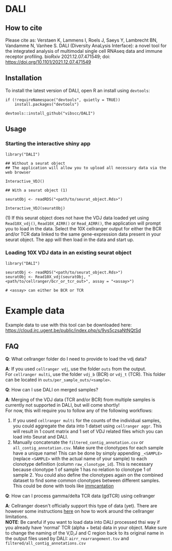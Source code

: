 # DALI

## How to cite

Please cite as: Verstaen K, Lammens I, Roels J, Saeys Y, Lambrecht BN, Vandamme N, Vanhee S. DALI (Diversity AnaLysis Interface): a novel tool for the integrated analysis of multimodal single cell RNAseq data and immune receptor profiling. bioRxiv 2021.12.07.471549; doi: https://doi.org/10.1101/2021.12.07.471549

## Installation
To install the latest version of DALI, open R an install using `devtools`:

```
if (!requireNamespace("devtools", quietly = TRUE))
    install.packages("devtools")

devtools::install_github("vibscc/DALI")
```

## Usage

### Starting the interactive shiny app
```
library("DALI")

## Without a seurat object
## The application will allow you to upload all necessary data via the web browser

Interactive_VDJ()

## With a seurat object (1)

seuratObj <- readRDS("<path/to/seurat_object.Rds>")

Interactive_VDJ(seuratObj)
```
(1) If this seurat object does not have the VDJ data loaded yet using `Read10X_vdj()`, `Read10X_AIRR()` or `Read_AIRR()`, the application will prompt you to load in the data. Select the 10X cellranger output for either the BCR and/or TCR data linked to the same gene-expression data present in your seurat object. The app will then load in the data and start up.

### Loading 10X VDJ data in an existing seurat object
```
library("DALI")

seuratObj <- readRDS("<path/to/seurat_object.Rds>")
seuratObj <- Read10X_vdj(seuratObj, "<path/to/cellranger/bcr_or_tcr_out>", assay = "<assay>")

# <assay> can either be BCR or TCR
```

# Example data

Example data to use with this tool can be downloaded here: \
https://cloud.irc.ugent.be/public/index.php/s/9ys5czsaNtNQtSd

## FAQ

**Q**: What cellranger folder do I need to provide to load the vdj data?

**A**: If you used `cellranger vdj`, use the folder `outs` from the output. \
For `cellranger multi`, use the folder `vdj_b` (BCR) or `vdj_t` (TCR). This folder can be located in `outs/per_sample_outs/<sample>`.

**Q**: How can I use DALI on merged samples?

**A**: Merging of the VDJ data (TCR and/or BCR) from multiple samples is currently not supported in DALI, but will come shortly! \
For now, this will require you to follow any of the following workflows:

1. If you used `cellranger multi` for the counts of the individual samples, you could aggregate the data into 1 datset using `cellranger aggr`. This will result in 1 count matrix and 1 set of VDJ related files which you can load into Seurat and DALI.
2. Manually concatenate the `filtered_contig_annotation.csv` or `all_contig_annotation.csv`. Make sure the clonotypes for each sample have a unique name! This can be done by simply appending `_<SAMPLE>` (replace `<SAMPLE>` with the actual name of your sample) to each clonotype definition (column `raw_clonotype_id`). This is necessary because clonotype 1 of sample 1 has no relation to clonotype 1 of sample 2. You could also define the clonotypes again on the combined dataset to find some common clonotypes between different samples. This could be done with tools like [immcantation](https://immcantation.readthedocs.io/en/stable/index.html)

**Q**: How can I process gamma/delta TCR data (gdTCR) using cellranger

**A**: Cellranger doesn't officially support this type of data (yet). There are however some instructions [here](https://kb.10xgenomics.com/hc/en-us/articles/360015793931-Can-I-detect-T-cells-with-delta-gamma-chains-in-my-V-D-J-data-) on how to work around the cellranger limitations.\
**NOTE**: Be careful if you want to load data into DALI processed thsi way if you already have 'normal' TCR (alpha + beta) data in your object. Make sure to change the naming of the V,D,J and C region back to its original name in the output files used by DALI: `airr_rearrangement.tsv` and `filtered/all_contig_annotations.csv`
